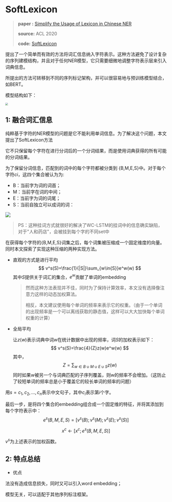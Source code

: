 # SoftLexicon

> **paper :** [Simplify the Usage of Lexicon in Chinese NER](https://arxiv.org/pdf/1908.05969.pdf)
>
> **source:** ACL 2020
>
> **code:** [SoftLexicon](https://github.com/v-mipeng/LexiconAugmentedNER)

提出了一个简单而有效的方法将词汇信息纳入字符表示。这种方法避免了设计复杂的序列建模结构，并且对于任何NER模型，它只需要细微地调整字符表示层来引入词典信息。

所提出的方法可转移到不同的序列标记架构，并可以很容易地与预训练模型结合，如BERT。

模型结构如下：

<img src="https://pictrue-bed.oss-cn-beijing.aliyuncs.com/20220912010500.png" style="zoom:50%;" />

##  1: 融合词汇信息

纯粹基于字符的NER模型的问题是它不能利用单词信息。为了解决这个问题，本文提出了SoftLexicon方法

它不只保留每个字符在进行分词后的一个分词结果，而是使用词典获得的所有可能的分词结果。

为了保留分词信息，匹配到的词中的每个字符都被分类到 {B,M,E,S}中。对于每个字符$ci$，这四个集合被认为为:

- B：当前字为词的词首；
- M：当前字在词的中间；
- E：当前字为词的词尾；
- S：当前自独立可以成词的词：

![](https://pictrue-bed.oss-cn-beijing.aliyuncs.com/20220912012013.png)



> PS：这种挂词方式就很好的解决了WC-LSTM的挂词中的信息确实缺陷，对于"人和药店"，会被挂到每个字的不同set中

在获得每个字符的{B,M,E,S}词集之后，每个词集被压缩成一个固定维度的向量。同时本文探索了实现这种压缩的两种实现方法。

- 直观的方式是进行平均
  $$
  v^s(S)=\frac{1}{|S|}\sum_{w\in{S}}e^w(w)
  $$
  其中$S$提供关于词汇的集合，$e^w$贡献了单词的embedding

  > 然而这种方法表现并不佳，同时为了保持计算效率，本文没有选择像注意力这样的动态加权算法。
  >
  > 相反，本文建议使用每个单词的频率来表示它的权重。（由于一个单词的出现频率是一个可以离线获取的静态值，这样可以大大加快每个单词权重的计算）

- 全局平均

  让$z(w)$表示词典中词$w$在统计数据中出现的频率，词$S$的加权表示如下：
  $$
  v^s(S)=\frac{4}{Z}z(w)e^w(w)
  $$
  其中，
  $$
  Z=\sum_{w\in B \cup M \cup E \cup S}z(w)
  $$
  同时如果$w$被另一个与词典匹配的子序列覆盖，则w的频率不会增加。（这防止了较短单词的频率总是小于覆盖它的较长单词的频率的问题）

用$s={c_1, c_2, ..., c_n}$表示中文句子，其中$c_i$表示第$i$个字。

最后一步，是将四个集合的embedding组合成一个固定维的特征，并将其添加到每个字符表示中：
$$
e^s(B,M,E,S)=[v^s(B);v^s(M);v^s(E);v^s(S)]
$$

$$
x^c \leftarrow [x^c;e^s(B,M,E,S)]
$$

$v^s$为上述表示的加权函数。

## 2: 特点总结

- 优点

法没有造成信息损失，同时又可以引入word embedding；

模型无关，可以适配于其他序列标注框架。